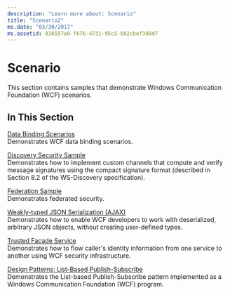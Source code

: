 ```yaml
---
description: "Learn more about: Scenario"
title: "Scenario2"
ms.date: "03/30/2017"
ms.assetid: 816557e0-f676-4731-95c5-b02cbef3d8d7
---
```

# Scenario

This section contains samples that demonstrate Windows Communication Foundation (WCF) scenarios.  
  
## In This Section  

 [Data Binding Scenarios](data-binding-scenarios.md)  
 Demonstrates WCF data binding scenarios.  
  
 [Discovery Security Sample](discovery-security-sample.md)  
 Demonstrates how to implement custom channels that compute and verify message signatures using the compact signature format (described in Section 8.2 of the WS-Discovery specification).  
  
 [Federation Sample](federation-sample.md)  
 Demonstrates federated security.  
  
 [Weakly-typed JSON Serialization (AJAX)](weakly-typed-json-serialization-sample.md)  
 Demonstrates how to enable WCF developers to work with deserialized, arbitrary JSON objects, without creating user-defined types.  
  
 [Trusted Facade Service](trusted-facade-service.md)  
 Demonstrates how to flow caller's identity information from one service to another using WCF security infrastructure.  
  
 [Design Patterns: List-Based Publish-Subscribe](design-patterns-list-based-publish-subscribe.md)  
 Demonstrates the List-based Publish-Subscribe pattern implemented as a Windows Communication Foundation (WCF) program.

